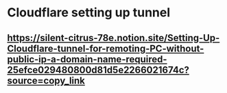 # Cloudflare setting up tunnel
https://silent-citrus-78e.notion.site/Setting-Up-Cloudflare-tunnel-for-remoting-PC-without-public-ip-a-domain-name-required-25efce029480800d81d5e2266021674c?source=copy_link
---
